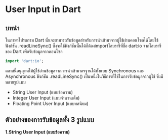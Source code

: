 # User Input in Dart

## **บทนำ**
ในภาษาโปรแกรม Dart นั้นจะสามารถรับข้อมูลสำหรับการนำเข้ามาจากผู้ใช้ผ่านคอนโซลได้โดยใช้ฟังก์ชัน .readLineSync() ซึ่งจะใช้ฟังก์ชันนั้นได้ก็ต้องimportไลบรารีที่ชื่อ dart:io จากไลบรารีของ Dart เพื่อรับข้อมูลจากคอนโซล

 ```dart
 import 'dart:io';
```

คลาสนี้อนุญาตให้ผู้ใช้อ่านข้อมูลจากการนำเข้ามาตรฐานได้ทั้งแบบ Synchronous และ Asynchronous ฟังก์ชัน .readLineSync() เป็นหนึ่งในวิธีการที่ใช้ในการรับข้อมูลจากผู้ใช้ ซึ่งมีหลายรูปแบบ
 * String User Input (แบบข้อความ)
 * Integer User Input (แบบจำนวนเต็ม)
 * Floating Point User Input (แบบทศนิยม)

## **ตัวอย่างของการรับข้อมูลทั้ง 3 รูปแบบ** ##
**1.String User Input (แบบข้อความ)** <br>
